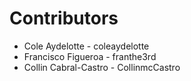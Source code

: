 # Contributors
- Cole Aydelotte - coleaydelotte
- Francisco Figueroa - franthe3rd
- Collin Cabral-Castro - CollinmcCastro

